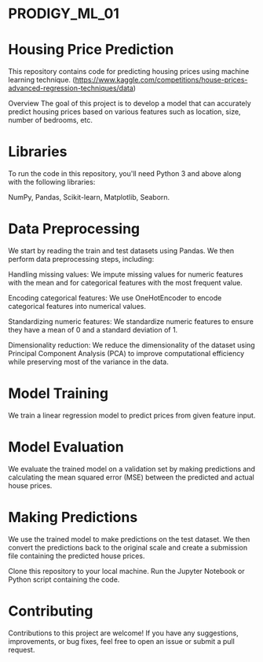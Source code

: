 # PRODIGY_ML_01
# Housing Price Prediction
This repository contains code for predicting housing prices using machine learning technique.
(https://www.kaggle.com/competitions/house-prices-advanced-regression-techniques/data)

Overview
The goal of this project is to develop a model that can accurately predict housing prices based on various features such as location, size, number of bedrooms, etc.

# Libraries
To run the code in this repository, you'll need Python 3 and above along with the following libraries:

NumPy, 
Pandas, 
Scikit-learn, 
Matplotlib, 
Seaborn.

# Data Preprocessing

We start by reading the train and test datasets using Pandas. We then perform data preprocessing steps, including:

Handling missing values: We impute missing values for numeric features with the mean and for categorical features with the most frequent value.

Encoding categorical features: We use OneHotEncoder to encode categorical features into numerical values.

Standardizing numeric features: We standardize numeric features to ensure they have a mean of 0 and a standard deviation of 1.

Dimensionality reduction: We reduce the dimensionality of the dataset using Principal Component Analysis (PCA) to improve computational efficiency while preserving most of the variance in the data.

# Model Training
We train a linear regression model to predict prices from given feature input.

# Model Evaluation
We evaluate the trained model on a validation set by making predictions and calculating the mean squared error (MSE) between the predicted and actual house prices.

# Making Predictions
We use the trained model to make predictions on the test dataset. We then convert the predictions back to the original scale and create a submission file containing the predicted house prices.

Clone this repository to your local machine.
Run the Jupyter Notebook or Python script containing the code.
# Contributing
Contributions to this project are welcome! If you have any suggestions, improvements, or bug fixes, feel free to open an issue or submit a pull request.

